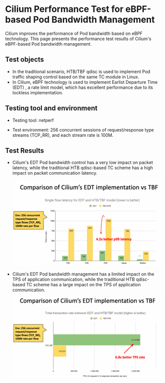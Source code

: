 # Cilium Performance Test for eBPF-based Pod Bandwidth Management

Cilium improves the performance of Pod bandwidth based on eBPF technology. This page presents the performance test results of Cilium's eBPF-based Pod bandwidth management.

## Test objects

- In the traditional scenario, HTB/TBF qdisc is used to implement Pod traffic shaping control based on the same TC module in Linux.
- In Cilium, eBPF technology is used to implement Earlist Departure Time (EDT) , a rate limit model, which has excellent performance due to its lockless implementation.

## Testing tool and environment

- Testing tool: netperf

- Test environment: 256 concurrent sessions of request/response type streams (TCP_RR), and each stream rate is 100M.

## Test Results

- Cilium's EDT Pod bandwidth control has a very low impact on packet latency, while the traditional HTB qdisc-based TC scheme has a high impact on packet communication latency.

    ![latency](../../images/cilium-ebpf-latency.png)

- Cilium's EDT Pod bandwidth management has a limited impact on the TPS of application communication, while the traditional HTB qdisc-based TC scheme has a large impact on the TPS of application communication.

    ![tps](../../images/cilium-ebpf-tps.png)
